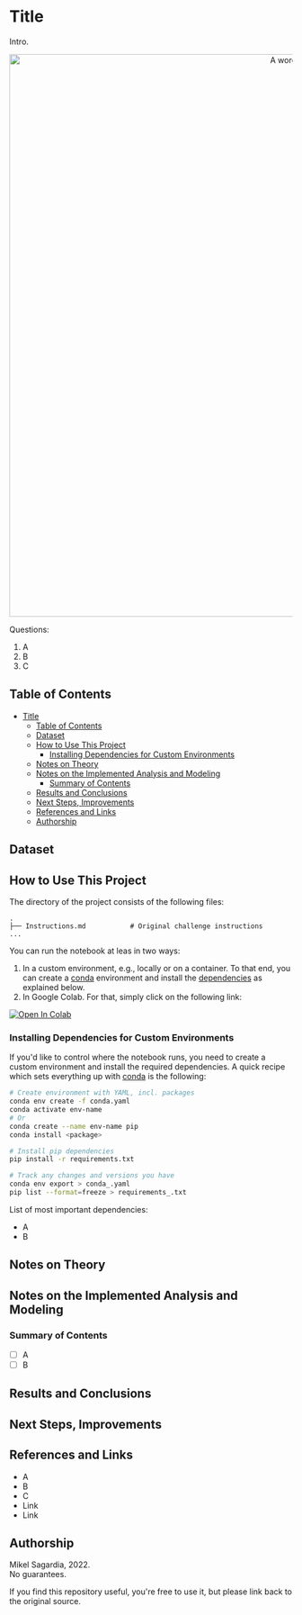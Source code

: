 # Title

Intro.

<p style="text-align:center">
  <img src="./assets/word_cloud.png" alt="A wordcloud." width=1000px>
</p>

Questions:

1. A
2. B
3. C

## Table of Contents

- [Title](#title)
  - [Table of Contents](#table-of-contents)
  - [Dataset](#dataset)
  - [How to Use This Project](#how-to-use-this-project)
    - [Installing Dependencies for Custom Environments](#installing-dependencies-for-custom-environments)
  - [Notes on Theory](#notes-on-theory)
  - [Notes on the Implemented Analysis and Modeling](#notes-on-the-implemented-analysis-and-modeling)
    - [Summary of Contents](#summary-of-contents)
  - [Results and Conclusions](#results-and-conclusions)
  - [Next Steps, Improvements](#next-steps-improvements)
  - [References and Links](#references-and-links)
  - [Authorship](#authorship)

## Dataset

## How to Use This Project

The directory of the project consists of the following files:

```
.
├── Instructions.md           # Original challenge instructions
...
```

You can run the notebook at leas in two ways:

1. In a custom environment, e.g., locally or on a container. To that end, you can create a [conda](https://docs.conda.io/en/latest/) environment and install the [dependencies](#installing-dependencies-for-custom-environments) as explained below.
2. In Google Colab. For that, simply click on the following link:

[![Open In Colab](https://colab.research.google.com/assets/colab-badge.svg)](https://colab.research.google.com/github/mxagar/airbnb_data_analysis/blob/master/00_AirBnB_DataAnalysis_Initial_Tests.ipynb)


### Installing Dependencies for Custom Environments

If you'd like to control where the notebook runs, you need to create a custom environment and install the required dependencies. A quick recipe which sets everything up with [conda](https://docs.conda.io/en/latest/) is the following:

```bash
# Create environment with YAML, incl. packages
conda env create -f conda.yaml
conda activate env-name
# Or
conda create --name env-name pip
conda install <package>

# Install pip dependencies
pip install -r requirements.txt

# Track any changes and versions you have
conda env export > conda_.yaml
pip list --format=freeze > requirements_.txt
```

List of most important dependencies:

- A
- B

## Notes on Theory

## Notes on the Implemented Analysis and Modeling

### Summary of Contents

- [ ] A
- [ ] B

## Results and Conclusions

## Next Steps, Improvements

## References and Links

- A
- B
- C
- Link
- Link

## Authorship

Mikel Sagardia, 2022.  
No guarantees.

If you find this repository useful, you're free to use it, but please link back to the original source.